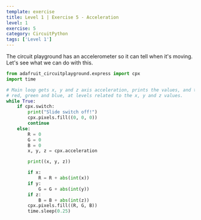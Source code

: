 ```yaml
---
template: exercise
title: Level 1 | Exercise 5 - Acceleration
level: 1
exercise: 5
category: CircuitPython
tags: ['Level 1']
---
```


The circuit playground has an accelerometer so it can tell when it's moving. Let's see what we can do with this.

```python
from adafruit_circuitplayground.express import cpx
import time

# Main loop gets x, y and z axis acceleration, prints the values, and turns on
# red, green and blue, at levels related to the x, y and z values.
while True:
    if cpx.switch:
        print("Slide switch off!")
        cpx.pixels.fill((0, 0, 0))
        continue
    else:
        R = 0
        G = 0
        B = 0
        x, y, z = cpx.acceleration

        print((x, y, z))

        if x:
            R = R + abs(int(x))
        if y:
            G = G + abs(int(y))
        if z:
            B = B + abs(int(z))
        cpx.pixels.fill((R, G, B))
        time.sleep(0.25)
```
